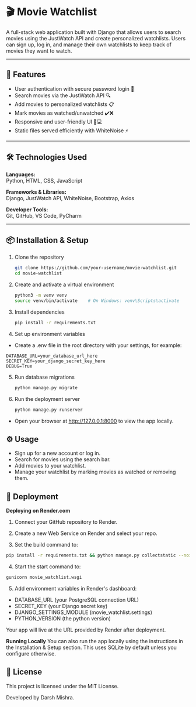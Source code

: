 # 🎬 Movie Watchlist

A full-stack web application built with Django that allows users to search movies using the JustWatch API and create personalized watchlists. Users can sign up, log in, and manage their own watchlists to keep track of movies they want to watch.

---

## 🚀 Features

- User authentication with secure password login 🔐  
- Search movies via the JustWatch API 🔍  
- Add movies to personalized watchlists 📋  
- Mark movies as watched/unwatched ✔️❌  
- Responsive and user-friendly UI 📱💻  
- Static files served efficiently with WhiteNoise ⚡

---

## 🛠 Technologies Used

**Languages:**  
Python, HTML, CSS, JavaScript

**Frameworks & Libraries:**  
Django, JustWatch API, WhiteNoise, Bootstrap, Axios

**Developer Tools:**  
Git, GitHub, VS Code, PyCharm

---

## 📦 Installation & Setup

1. Clone the repository  
   ```bash
   git clone https://github.com/your-username/movie-watchlist.git
   cd movie-watchlist
   ```

2. Create and activate a virtual environment
    ```bash
    python3 -m venv venv
    source venv/bin/activate    # On Windows: venv\Scripts\activate
    ```

3. Install dependencies
    ```bash
    pip install -r requirements.txt
    ```

4. Set up environment variables

- Create a .env file in the root directory with your settings, for example:

```
DATABASE_URL=your_database_url_here
SECRET_KEY=your_django_secret_key_here
DEBUG=True
```

5. Run database migrations
    ```bash
    python manage.py migrate
    ```

6. Run the deployment server
    ```bash
    python manage.py runserver
    ```

- Open your browser at http://127.0.0.1:8000 to view the app locally.


## ⚙️ Usage

- Sign up for a new account or log in.
- Search for movies using the search bar.
- Add movies to your watchlist.
- Manage your watchlist by marking movies as watched or removing them.


## 🚀 Deployment

**Deploying on Render.com**
1. Connect your GitHub repository to Render.
2. Create a new Web Service on Render and select your repo.

3. Set the build command to:
```bash
pip install -r requirements.txt && python manage.py collectstatic --noinput && python manage.py migrate
```
4. Start the start command to:
```bash
gunicorn movie_watchlist.wsgi
```
5. Add environment variables in Render's dashboard:
- DATABASE_URL (your PostgreSQL connection URL)
- SECRET_KEY (your Django secret key)
- DJANGO_SETTINGS_MODULE (movie_watchlist.settings)
- PYTHON_VERSION (the python version)

Your app will live at the URL provided by Render after deployment.



**Running Locally**
You can also run the app locally using the instructions in the Installation & Setup section. This uses SQLite by default unless you configure otherwise.

## 📄 License

This project is licensed under the MIT License.



Developed by Darsh Mishra.


